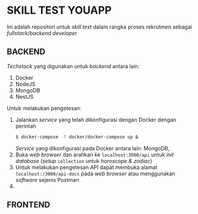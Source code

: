 # SKILL TEST YOUAPP
Ini adalah repositori untuk *skill test* dalam rangka proses rekrutmen sebagai *fullstack/backend developer*

## BACKEND
*Techstack* yang digunakan untuk *backend* antara lain:
1. Docker
2. NodeJS
3. MongoDB
4. NestJS

Untuk melakukan pengetesan:
1. Jalankan *service* yang telah dikonfigurasi dengan Docker dengan perintah
   ```sh
   $ docker-compose -f docker/docker-compose up &
   ```
   *Service* yang dikonfigurasi pada Docker antara lain: MongoDB, 
2. Buka *web browser* dan arahkan ke `localhost:3000/api` untuk *init database* (*setup* `collection` untuk *horoscope & zodiac*)
3. Untuk melakukan pengetesan API dapat membuka alamat `localhost:/3000/api-docs` pada *web browser* atau menggunakan *software* sejenis Postman
4. 


## FRONTEND